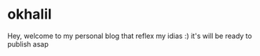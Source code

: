 # okhalil
Hey, welcome to my personal blog that reflex my idias :)
it's will be ready to publish asap

